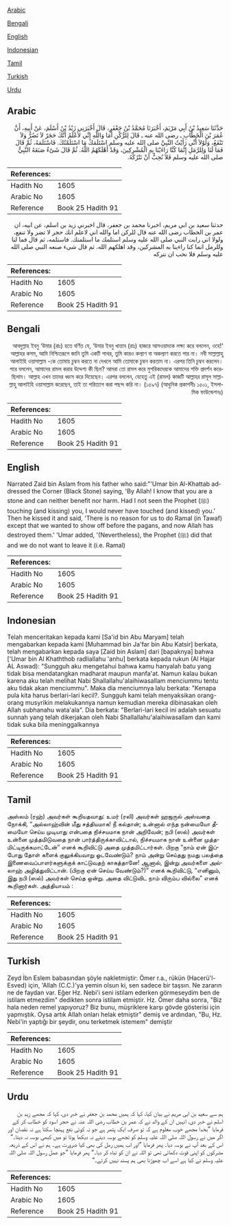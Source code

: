 [Arabic](#arabic)

[Bengali](#bengali)

[English](#english)

[Indonesian](#indonesian)

[Tamil](#tamil)

[Turkish](#turkish)

[Urdu](#urdu)

## Arabic


<div dir="rtl" lang="ar" style={{fontSize:'larger',backgroundColor:'#f8f9fa',padding:20}}>
حَدَّثَنَا سَعِيدُ بْنُ أَبِي مَرْيَمَ، أَخْبَرَنَا مُحَمَّدُ بْنُ جَعْفَرٍ، قَالَ أَخْبَرَنِي زَيْدُ بْنُ أَسْلَمَ، عَنْ أَبِيهِ، أَنَّ عُمَرَ بْنَ الْخَطَّابِ ـ رضى الله عنه ـ قَالَ لِلرُّكْنِ أَمَا وَاللَّهِ إِنِّي لأَعْلَمُ أَنَّكَ حَجَرٌ لاَ تَضُرُّ وَلاَ تَنْفَعُ، وَلَوْلاَ أَنِّي رَأَيْتُ النَّبِيَّ صلى الله عليه وسلم اسْتَلَمَكَ مَا اسْتَلَمْتُكَ‏.‏ فَاسْتَلَمَهُ، ثُمَّ قَالَ فَمَا لَنَا وَلِلرَّمَلِ إِنَّمَا كُنَّا رَاءَيْنَا بِهِ الْمُشْرِكِينَ، وَقَدْ أَهْلَكَهُمُ اللَّهُ‏.‏ ثُمَّ قَالَ شَىْءٌ صَنَعَهُ النَّبِيُّ صلى الله عليه وسلم فَلاَ نُحِبُّ أَنْ نَتْرُكَهُ‏.‏
</div>
<div style={{backgroundColor:'#f8f9fa',padding:20, marginBottom: 10}}><table> <thead> <tr> <th>References:</th> <th></th> </tr> </thead> <tbody><tr><td>Hadith No</td><td>1605</td></tr><tr><td>Arabic No</td><td>1605</td></tr><tr><td>Reference</td><td>Book 25 Hadith 91</td></tr></tbody></table></div>


<div dir="rtl" lang="ar" style={{fontSize:'larger',backgroundColor:'#f8f9fa',padding:20}}>
حدثنا سعيد بن ابي مريم، اخبرنا محمد بن جعفر، قال اخبرني زيد بن اسلم، عن ابيه، ان عمر بن الخطاب رضى الله عنه قال للركن اما والله اني لاعلم انك حجر لا تضر ولا تنفع، ولولا اني رايت النبي صلى الله عليه وسلم استلمك ما استلمتك. فاستلمه، ثم قال فما لنا وللرمل انما كنا راءينا به المشركين، وقد اهلكهم الله. ثم قال شىء صنعه النبي صلى الله عليه وسلم فلا نحب ان نتركه
</div>
<div style={{backgroundColor:'#f8f9fa',padding:20, marginBottom: 10}}><table> <thead> <tr> <th>References:</th> <th></th> </tr> </thead> <tbody><tr><td>Hadith No</td><td>1605</td></tr><tr><td>Arabic No</td><td>1605</td></tr><tr><td>Reference</td><td>Book 25 Hadith 91</td></tr></tbody></table></div>

## Bengali


<div dir="rtl" lang="bn" style={{fontSize:'larger',backgroundColor:'#f8f9fa',padding:20}}>
‘আবদুল্লাহ ইবনু ‘উমার (রাঃ) হতে বর্ণিত যে, ‘উমার ইবনু খাত্তাব (রাঃ) হাজরে আসওয়াদকে লক্ষ্য করে বললেন, ওহে! আল্লাহর কসম, আমি নিশ্চিতরূপে জানি তুমি একটি পাথর, তুমি কারও কল্যাণ বা অকল্যাণ করতে পার না। নবী সাল্লাল্লাহু আলাইহি ওয়াসাল্লাম -কে তোমায় চুম্বন করতে না দেখলে আমি তোমাকে চুম্বন করতাম না। এরপর তিনি চুম্বন করলেন। পরে বললেন, আমাদের রামল করার উদ্দেশ্য কী ছিল? আমরা তো রামল করে মুশরিকদেরকে আমাদের শক্তি প্রদর্শন করেছিলাম। আল্লাহ এখন তাদের ধ্বংস করে দিয়েছেন। এরপর বললেন, যেহেতু এই (রামল) কাজটি আল্লাহর রাসূল সাল্লাল্লাহু আলাইহি ওয়াসাল্লাম করেছেন, তাই তা পরিত্যাগ করা পছন্দ করি না। (১৫৯৭) (আধুনিক প্রকাশনীঃ ১৫০১, ইসলামিক ফাউন্ডেশনঃ)
</div>
<div style={{backgroundColor:'#f8f9fa',padding:20, marginBottom: 10}}><table> <thead> <tr> <th>References:</th> <th></th> </tr> </thead> <tbody><tr><td>Hadith No</td><td>1605</td></tr><tr><td>Arabic No</td><td>1605</td></tr><tr><td>Reference</td><td>Book 25 Hadith 91</td></tr></tbody></table></div>

## English


<div dir="ltr" lang="en" style={{fontSize:'larger',backgroundColor:'#f8f9fa',padding:20}}>
Narrated Zaid bin Aslam from his father who said:"'Umar bin Al-Khattab addressed the Corner (Black Stone) saying, 'By Allah! I know that you are a stone and can neither benefit nor harm. Had I not seen the Prophet (ﷺ) touching (and kissing) you, I would never have touched (and kissed) you.' Then he kissed it and said, 'There is no reason for us to do Ramal (in Tawaf) except that we wanted to show off before the pagans, and now Allah has destroyed them.' 'Umar added, '(Nevertheless), the Prophet (ﷺ) did that and we do not want to leave it (i.e. Ramal)
</div>
<div style={{backgroundColor:'#f8f9fa',padding:20, marginBottom: 10}}><table> <thead> <tr> <th>References:</th> <th></th> </tr> </thead> <tbody><tr><td>Hadith No</td><td>1605</td></tr><tr><td>Arabic No</td><td>1605</td></tr><tr><td>Reference</td><td>Book 25 Hadith 91</td></tr></tbody></table></div>

## Indonesian


<div dir="ltr" lang="id" style={{fontSize:'larger',backgroundColor:'#f8f9fa',padding:20}}>
Telah menceritakan kepada kami [Sa'id bin Abu Maryam] telah mengabarkan kepada kami [Muhammad bin Ja'far bin Abu Katsir] berkata, telah mengabarkan kepada saya [Zaid bin Aslam] dari [bapaknya] bahwa ['Umar bin Al Khaththob radliallahu 'anhu] berkata kepada rukun (Al Hajar AL Aswad): "Sungguh aku mengetahui bahwa kamu hanyalah batu yang tidak bisa mendatangkan madharat maupun manfa'at. Namun kalau bukan karena aku telah melihat Nabi Shallallahu'alaihiwasallam menciummu tentu aku tidak akan menciummu". Maka dia menciumnya lalu berkata: "Kenapa pula kita harus berlari-lari kecil?. Sungguh kami telah menyaksikan orang-orang musyrikin melakukannya namun kemudian mereka dibinasakan oleh Allah subhanahu wata'ala". Dia berkata: "Berlari-lari kecil ini adalah sesuatu sunnah yang telah dikerjakan oleh Nabi Shallallahu'alaihiwasallam dan kami tidak suka bila meninggalkannya
</div>
<div style={{backgroundColor:'#f8f9fa',padding:20, marginBottom: 10}}><table> <thead> <tr> <th>References:</th> <th></th> </tr> </thead> <tbody><tr><td>Hadith No</td><td>1605</td></tr><tr><td>Arabic No</td><td>1605</td></tr><tr><td>Reference</td><td>Book 25 Hadith 91</td></tr></tbody></table></div>

## Tamil


<div dir="ltr" lang="ta" style={{fontSize:'larger',backgroundColor:'#f8f9fa',padding:20}}>
அஸ்லம் (ரஹ்) அவர்கள் கூறியதவாது: உமர் (ரலி) அவர்கள் ஹஜருல் அஸ்வதை நோக்கி, “அல்லாஹ்வின் மீது சத்தியமாக! நீ கல்தான்; உன்னால் எந்த நன்மையோ தீமையோ செய்ய முடியாது என்பதை நிச்சயமாக நான் அறிவேன்; நபி (ஸல்) அவர்கள் உன்னை முத்தமிடுவதை நான் பார்த்திருக்காவிட்டால், நிச்சயமாக நான் உன்னை முத்தமிட்டிருக்கமாட்டேன்” எனக் கூறிவிட்டு அதை முத்தமிட்டார்கள். பிறகு “நாம் ஏன் இப்போது தோள் களைக் குலுக்கியவாறு ஓடவேண்டும்? நாம் அன்று செய்தது நமது பலத்தை இணைவைப்பாளர்களுக்குக் காட்டுவதற் காகத்தானே! ஆனால், இன்று அவர்களை அல்லாஹ் அழித்துவிட்டான். (பிறகு ஏன் செய்ய வேண்டும்?)” எனக் கூறிவிட்டு, “எனினும், இது நபி (ஸல்) அவர்கள் செய்த ஒன்று. அதை விட்டுவிட நாம் விரும்ப வில்லை” எனக் கூறினார்கள். அத்தியாயம் :
</div>
<div style={{backgroundColor:'#f8f9fa',padding:20, marginBottom: 10}}><table> <thead> <tr> <th>References:</th> <th></th> </tr> </thead> <tbody><tr><td>Hadith No</td><td>1605</td></tr><tr><td>Arabic No</td><td>1605</td></tr><tr><td>Reference</td><td>Book 25 Hadith 91</td></tr></tbody></table></div>

## Turkish


<div dir="ltr" lang="tr" style={{fontSize:'larger',backgroundColor:'#f8f9fa',padding:20}}>
Zeyd İbn Eslem babasından şöyle nakletmiştir: Ömer r.a., rükün (Hacerü'l-Esved) için, 'Allah (C.C.)'ya yemin olsun ki, sen sadece bir taşsın. Ne zararın ne de faydan var. Eğer Hz. Nebi'i seni istilam ederken görmeseydim ben de istilam etmezdim" dedikten sonra istilam etmiştir. Hz. Ömer daha sonra, "Biz hala neden remel yapıyoruz? Biz bunu, müşriklere karşı gövde gösterisi için yapmıştık. Oysa artık Allah onları helak etmiştir" demiş ve ardından, "Bu, Hz. Nebi'in yaptığı bir şeydir, onu terketmek istemem" demiştir
</div>
<div style={{backgroundColor:'#f8f9fa',padding:20, marginBottom: 10}}><table> <thead> <tr> <th>References:</th> <th></th> </tr> </thead> <tbody><tr><td>Hadith No</td><td>1605</td></tr><tr><td>Arabic No</td><td>1605</td></tr><tr><td>Reference</td><td>Book 25 Hadith 91</td></tr></tbody></table></div>

## Urdu


<div dir="rtl" lang="ur" style={{fontSize:'larger',backgroundColor:'#f8f9fa',padding:20}}>
ہم سے سعید بن ابی مریم نے بیان کیا، کہا کہ ہمیں محمد بن جعفر نے خبر دی، کہا کہ مجھے زید بن اسلم نے خبر دی، انہیں ان کے والد نے کہ عمر بن خطاب رضی اللہ عنہ نے حجر اسود کو خطاب کر کے فرمایا ”بخدا مجھے خوب معلوم ہے کہ تو صرف ایک پتھر ہے جو نہ کوئی نفع پہنچا سکتا ہے نہ نقصان اور اگر میں نے رسول اللہ صلی اللہ علیہ وسلم کو تجھے بوسہ دیتے نہ دیکھا ہوتا تو میں کبھی بوسہ نہ دیتا۔“ اس کے بعد آپ نے بوسہ دیا۔ پھر فرمایا ”اور اب ہمیں رمل کی بھی کیا ضرورت ہے۔ ہم نے اس کے ذریعہ مشرکوں کو اپنی قوت دکھائی تھی تو اللہ نے ان کو تباہ کر دیا۔“ پھر فرمایا ”جو عمل رسول اللہ صلی اللہ علیہ وسلم نے کیا ہے اسے اب چھوڑنا بھی ہم پسند نہیں کرتے۔“
</div>
<div style={{backgroundColor:'#f8f9fa',padding:20, marginBottom: 10}}><table> <thead> <tr> <th>References:</th> <th></th> </tr> </thead> <tbody><tr><td>Hadith No</td><td>1605</td></tr><tr><td>Arabic No</td><td>1605</td></tr><tr><td>Reference</td><td>Book 25 Hadith 91</td></tr></tbody></table></div>